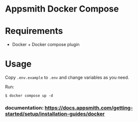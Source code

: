 # Appsmith Docker Compose

# Requirements
- Docker + Docker compose plugin

# Usage
Copy `.env.example` to `.env` and change variables as you need.

Run:
```shell
$ docker compose up -d
```

### documentation: https://docs.appsmith.com/getting-started/setup/installation-guides/docker
